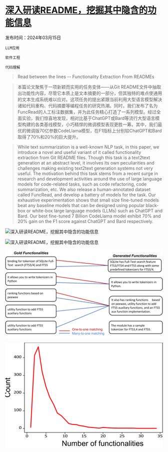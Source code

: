 # [深入研读README，挖掘其中隐含的功能信息](https://arxiv.org/abs/2403.10205)

发布时间：2024年03月15日

`LLM应用`

`软件工程`

`代码理解`

> Read between the lines -- Functionality Extraction From READMEs

> 本篇论文聚焦于一项新颖而实用的任务变体——从Git README文件中抽取出功能性内容，尽管它本质上是文本摘要的一部分，但其独特的难点使通用的文本生成系统难以应对。这项任务的提出紧跟当前利用大型语言模型解决诸如代码重构、代码摘要等编程任务的研究热潮。同时，我们发布了名为FuncRead的人工标注数据集，并为此任务精心打造了一系列模型。经过全面实验，我们惊喜地发现，相对比基于ChatGPT或Bard等流行大型语言模型构建的各类基线模型，小巧精悍的微调模型表现更胜一筹。其中，我们最优的微调版70亿参数CodeLlama模型，在F1指标上分别较ChatGPT和Bard取得了70%和20%的巨大提升。

> While text summarization is a well-known NLP task, in this paper, we introduce a novel and useful variant of it called functionality extraction from Git README files. Though this task is a text2text generation at an abstract level, it involves its own peculiarities and challenges making existing text2text generation systems not very useful. The motivation behind this task stems from a recent surge in research and development activities around the use of large language models for code-related tasks, such as code refactoring, code summarization, etc. We also release a human-annotated dataset called FuncRead, and develop a battery of models for the task. Our exhaustive experimentation shows that small size fine-tuned models beat any baseline models that can be designed using popular black-box or white-box large language models (LLMs) such as ChatGPT and Bard. Our best fine-tuned 7 Billion CodeLlama model exhibit 70% and 20% gain on the F1 score against ChatGPT and Bard respectively.

![深入研读README，挖掘其中隐含的功能信息](../../../paper_images/2403.10205/example_1.png)

![深入研读README，挖掘其中隐含的功能信息](../../../paper_images/2403.10205/ratings_user_intent.png)

![深入研读README，挖掘其中隐含的功能信息](../../../paper_images/2403.10205/x1.png)

![深入研读README，挖掘其中隐含的功能信息](../../../paper_images/2403.10205/x2.png)